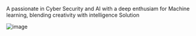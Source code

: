 A passionate in Cyber Security and AI with a deep enthusiam for Machine learning, blending creativity with intelligence Solution 

<!--
**Sumi-cpu/Sumi-cpu** is a ✨ _special_ ✨ repository because its `README.md` (this file) appears on your GitHub profile.

Here are some ideas to get you started:

- 🔭 I’m currently working on a project using Java 
- 🌱 I’m currently learning Data communication, Data analytics,Java and Python
- 👯 I’m looking to collaborate on likeminded people with tech knowledge 
- 🤔 I’m looking for help with programming 
- 💬 Ask me about my hobbies - love dancing
- 📫 How to reach me: Linkedin
- 😄 Pronouns: she/her
- ⚡ Fun fact: I am fun and happy person
-->
![image](https://github.com/user-attachments/assets/4b9fb2d7-5ac1-463c-b3b8-6df5e1210b35)

